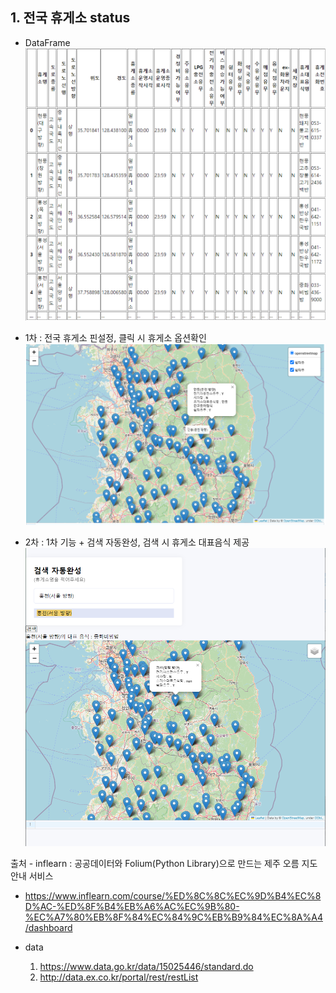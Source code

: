 ## 1. 전국 휴게소 status
- DataFrame
    ![rest-area-df](../asset/rest-area-df.png)

- 1차 : 전국 휴게소 핀설정, 클릭 시 휴게소 옵션확인
    ![rest-area](../asset/rest-area.png)

- 2차 : 1차 기능 + 검색 자동완성, 검색 시 휴게소 대표음식 제공
    ![rest-area](../asset/rest-area2.png)


출처 - inflearn : 공공데이터와 Folium(Python Library)으로 만드는 제주 오름 지도 안내 서비스
- https://www.inflearn.com/course/%ED%8C%8C%EC%9D%B4%EC%8D%AC-%ED%8F%B4%EB%A6%AC%EC%9B%80-%EC%A7%80%EB%8F%84%EC%84%9C%EB%B9%84%EC%8A%A4/dashboard

- data
    1. https://www.data.go.kr/data/15025446/standard.do
    2. http://data.ex.co.kr/portal/rest/restList
